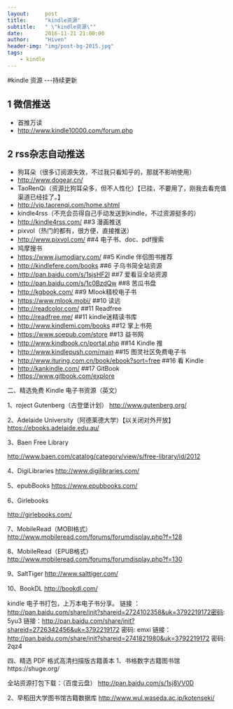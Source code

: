 ```yaml
---
layout:     post
title:      "kindle资源"
subtitle:   " \"kindle资源\""
date:       2016-11-21 21:00:00
author:     "Hiven"
header-img: "img/post-bg-2015.jpg"
tags:
    - kindle
---
```




#kindle 资源 ---持续更新

## 1 微信推送
- 首推万读
- http://www.kindle10000.com/forum.php
## 2 rss杂志自动推送
- 狗耳朵（很多订阅源失效，不过我只看知乎的，那就不影响使用）
- http://www.dogear.cn/
- TaoRenQi（资源比狗耳朵多，但不人性化）【已挂，不要用了，刚我去看充值渠道已经挂了。】
- http://vip.taorenqi.com/home.shtml
- kindle4rss（不充会员得自己手动发送到kindle，不过资源挺多的）
- http://kindle4rss.com/
##3 漫画推送
- pixvol（热门的都有，很方便，直接推送）
- http://www.pixvol.com/
##4 电子书、doc、pdf搜索
- 鸠摩搜书
- https://www.jiumodiary.com/
##5 Kindle 伴侣图书推荐
- http://kindlefere.com/books
##6 子乌书简全站资源
- http://pan.baidu.com/s/1sjsHF2l
##7 爱看豆全站资源
- http://pan.baidu.com/s/1c0BzdQw
##8 苦瓜书盘
- http://kgbook.com/
##9 Mlook精校电子书
- https://www.mlook.mobi/
##10 读远
- http://readcolor.com/
##11 Readfree
- http://readfree.me/
##11 kindle迷精读书库
- http://www.kindlemi.com/books
##12 掌上书苑
- https://www.soepub.com/store
##13 益书网
- http://www.kindbook.cn/portal.php
##14 Kindle 推
- http://www.kindlepush.com/main
##15 图灵社区免费电子书
- http://www.ituring.com.cn/book/ebook?sort=free
##16 看 Kindle
- http://kankindle.com/
##17 GitBook
- https://www.gitbook.com/explore








二、精选免费 Kindle 电子书资源（英文）

1、roject Gutenberg（古登堡计划）
http://www.gutenberg.org/

2、Adelaide University（阿德莱德大学）【以关闭对外开放】
https://ebooks.adelaide.edu.au/

3、Baen Free Library

http://www.baen.com/catalog/category/view/s/free-library/id/2012

4、DigiLibraries
http://www.digilibraries.com/

5、epubBooks
https://www.epubbooks.com/

6、Girlebooks

http://girlebooks.com/

7、MobileRead（MOBI格式）
http://www.mobileread.com/forums/forumdisplay.php?f=128

8、MobileRead（EPUB格式）
http://www.mobileread.com/forums/forumdisplay.php?f=130

9、SaltTiger
http://www.salttiger.com/

10、BookDL
http://bookdl.com/



kindle 电子书打包，上万本电子书分享。
链接 ：http://pan.baidu.com/share/init?shareid=2724102358&uk=3792219172密码: 5yu3
链接：http://pan.baidu.com/share/init?shareid=2726342456&uk=3792219172 密码: emxi
链接：http://pan.baidu.com/share/init?shareid=2741821980&uk=3792219172 密码: 2qz4



四、精选 PDF 格式高清扫描版古籍善本
1、书格数字古籍图书馆https://shuge.org/

全站资源打包下载：（百度云盘）
http://pan.baidu.com/s/1sj8VV0D

2、早稻田大学图书馆古籍数据库
http://www.wul.waseda.ac.jp/kotenseki/

